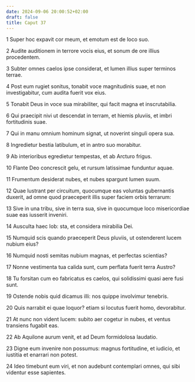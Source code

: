 ```yaml
---
date: 2024-09-06 20:00:52+02:00
draft: false
title: Caput 37
---
```





1 Super hoc expavit cor meum, et emotum est de loco suo.

2 Audite auditionem in terrore vocis eius, et sonum de ore illius procedentem.

3 Subter omnes caelos ipse considerat, et lumen illius super terminos terrae.

4 Post eum rugiet sonitus, tonabit voce magnitudinis suae, et non investigabitur, cum audita fuerit vox eius.

5 Tonabit Deus in voce sua mirabiliter, qui facit magna et inscrutabilia.

6 Qui praecipit nivi ut descendat in terram, et hiemis pluviis, et imbri fortitudinis suae.

7 Qui in manu omnium hominum signat, ut noverint singuli opera sua.

8 Ingredietur bestia latibulum, et in antro suo morabitur.

9 Ab interioribus egredietur tempestas, et ab Arcturo frigus.

10 Flante Deo concrescit gelu, et rursum latissimae funduntur aquae.

11 Frumentum desiderat nubes, et nubes spargunt lumen suum.

12 Quae lustrant per circuitum, quocumque eas voluntas gubernantis duxerit, ad omne quod praeceperit illis super faciem orbis terrarum:

13 Sive in una tribu, sive in terra sua, sive in quocumque loco misericordiae suae eas iusserit inveniri.

14 Ausculta haec Iob: sta, et considera mirabilia Dei.

15 Numquid scis quando praeceperit Deus pluviis, ut ostenderent lucem nubium eius?

16 Numquid nosti semitas nubium magnas, et perfectas scientias?

17 Nonne vestimenta tua calida sunt, cum perflata fuerit terra Austro?

18 Tu forsitan cum eo fabricatus es caelos, qui solidissimi quasi aere fusi sunt.

19 Ostende nobis quid dicamus illi: nos quippe involvimur tenebris.

20 Quis narrabit ei quae loquor? etiam si locutus fuerit homo, devorabitur.

21 At nunc non vident lucem: subito aer cogetur in nubes, et ventus transiens fugabit eas.

22 Ab Aquilone aurum venit, et ad Deum formidolosa laudatio.

23 Digne eum invenire non possumus: magnus fortitudine, et iudicio, et iustitia et enarrari non potest.

24 Ideo timebunt eum viri, et non audebunt contemplari omnes, qui sibi videntur esse sapientes.

